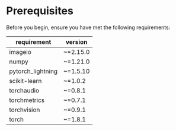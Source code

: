 # Prerequisites

Before you begin, ensure you have met the following requirements:

| requirement       | version  |
| ----------------- | -------- |
| imageio           | ~=2.15.0 |
| numpy             | ~=1.21.0 |
| pytorch_lightning | ~=1.5.10 |
| scikit-learn      | ~=1.0.2  |
| torchaudio        | ~=0.8.1  |
| torchmetrics      | ~=0.7.1  |
| torchvision       | ~=0.9.1  |
| torch             | ~=1.8.1  |